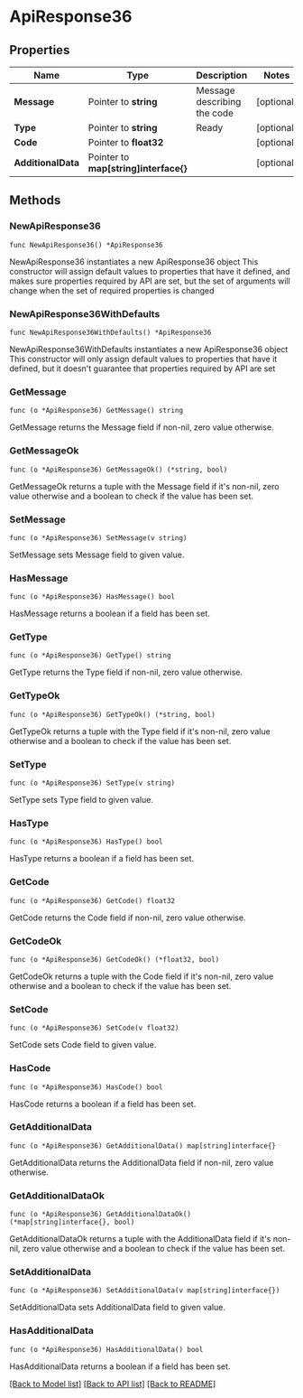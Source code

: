# ApiResponse36

## Properties

Name | Type | Description | Notes
------------ | ------------- | ------------- | -------------
**Message** | Pointer to **string** | Message describing the code | [optional] 
**Type** | Pointer to **string** | Ready | [optional] 
**Code** | Pointer to **float32** |  | [optional] 
**AdditionalData** | Pointer to **map[string]interface{}** |  | [optional] 

## Methods

### NewApiResponse36

`func NewApiResponse36() *ApiResponse36`

NewApiResponse36 instantiates a new ApiResponse36 object
This constructor will assign default values to properties that have it defined,
and makes sure properties required by API are set, but the set of arguments
will change when the set of required properties is changed

### NewApiResponse36WithDefaults

`func NewApiResponse36WithDefaults() *ApiResponse36`

NewApiResponse36WithDefaults instantiates a new ApiResponse36 object
This constructor will only assign default values to properties that have it defined,
but it doesn't guarantee that properties required by API are set

### GetMessage

`func (o *ApiResponse36) GetMessage() string`

GetMessage returns the Message field if non-nil, zero value otherwise.

### GetMessageOk

`func (o *ApiResponse36) GetMessageOk() (*string, bool)`

GetMessageOk returns a tuple with the Message field if it's non-nil, zero value otherwise
and a boolean to check if the value has been set.

### SetMessage

`func (o *ApiResponse36) SetMessage(v string)`

SetMessage sets Message field to given value.

### HasMessage

`func (o *ApiResponse36) HasMessage() bool`

HasMessage returns a boolean if a field has been set.

### GetType

`func (o *ApiResponse36) GetType() string`

GetType returns the Type field if non-nil, zero value otherwise.

### GetTypeOk

`func (o *ApiResponse36) GetTypeOk() (*string, bool)`

GetTypeOk returns a tuple with the Type field if it's non-nil, zero value otherwise
and a boolean to check if the value has been set.

### SetType

`func (o *ApiResponse36) SetType(v string)`

SetType sets Type field to given value.

### HasType

`func (o *ApiResponse36) HasType() bool`

HasType returns a boolean if a field has been set.

### GetCode

`func (o *ApiResponse36) GetCode() float32`

GetCode returns the Code field if non-nil, zero value otherwise.

### GetCodeOk

`func (o *ApiResponse36) GetCodeOk() (*float32, bool)`

GetCodeOk returns a tuple with the Code field if it's non-nil, zero value otherwise
and a boolean to check if the value has been set.

### SetCode

`func (o *ApiResponse36) SetCode(v float32)`

SetCode sets Code field to given value.

### HasCode

`func (o *ApiResponse36) HasCode() bool`

HasCode returns a boolean if a field has been set.

### GetAdditionalData

`func (o *ApiResponse36) GetAdditionalData() map[string]interface{}`

GetAdditionalData returns the AdditionalData field if non-nil, zero value otherwise.

### GetAdditionalDataOk

`func (o *ApiResponse36) GetAdditionalDataOk() (*map[string]interface{}, bool)`

GetAdditionalDataOk returns a tuple with the AdditionalData field if it's non-nil, zero value otherwise
and a boolean to check if the value has been set.

### SetAdditionalData

`func (o *ApiResponse36) SetAdditionalData(v map[string]interface{})`

SetAdditionalData sets AdditionalData field to given value.

### HasAdditionalData

`func (o *ApiResponse36) HasAdditionalData() bool`

HasAdditionalData returns a boolean if a field has been set.


[[Back to Model list]](../README.md#documentation-for-models) [[Back to API list]](../README.md#documentation-for-api-endpoints) [[Back to README]](../README.md)


